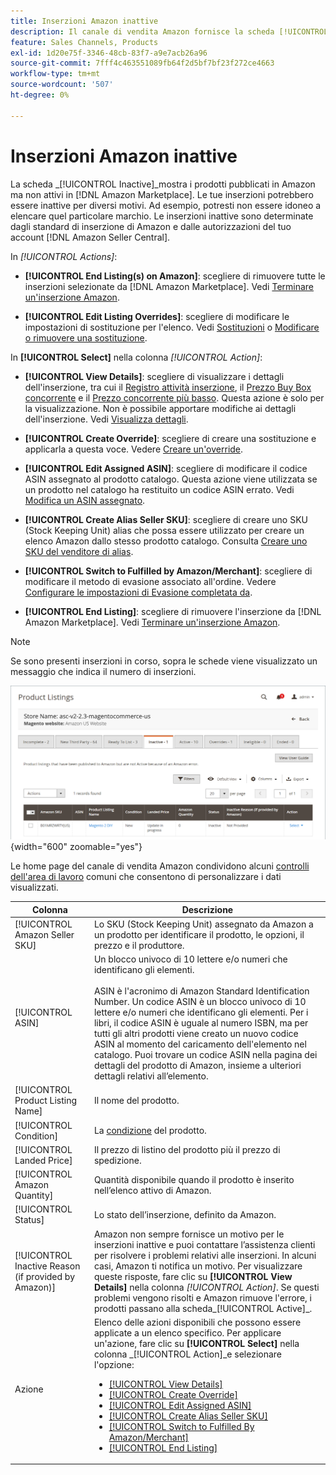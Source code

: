 ```yaml
---
title: Inserzioni Amazon inattive
description: Il canale di vendita Amazon fornisce la scheda [!UICONTROL Inactive] per monitorare le tue inserzioni attualmente inattive [!DNL Amazon Marketplace] .
feature: Sales Channels, Products
exl-id: 1d20e75f-3346-48cb-83f7-a9e7acb26a96
source-git-commit: 7fff4c463551089fb64f2d5bf7bf23f272ce4663
workflow-type: tm+mt
source-wordcount: '507'
ht-degree: 0%

---
```


# Inserzioni Amazon inattive

La scheda _[!UICONTROL Inactive]_mostra i prodotti pubblicati in Amazon ma non attivi in [!DNL Amazon Marketplace]. Le tue inserzioni potrebbero essere inattive per diversi motivi. Ad esempio, potresti non essere idoneo a elencare quel particolare marchio. Le inserzioni inattive sono determinate dagli standard di inserzione di Amazon e dalle autorizzazioni del tuo account [!DNL Amazon Seller Central].

In _[!UICONTROL Actions]_:

- **[!UICONTROL End Listing(s) on Amazon]**: scegliere di rimuovere tutte le inserzioni selezionate da [!DNL Amazon Marketplace]. Vedi [Terminare un&#39;inserzione Amazon](./end-listings-manually.md).

- **[!UICONTROL Edit Listing Overrides]**: scegliere di modificare le impostazioni di sostituzione per l&#39;elenco. Vedi [Sostituzioni](./overrides.md) o [Modificare o rimuovere una sostituzione](./creating-editing-overrides.md#edit-override-single-listing).

In **[!UICONTROL Select]** nella colonna _[!UICONTROL Action]_:

- **[!UICONTROL View Details]**: scegliere di visualizzare i dettagli dell&#39;inserzione, tra cui il [Registro attività inserzione](./product-listing-details.md#listing-activity-log), il [Prezzo Buy Box concorrente](./product-listing-details.md#buy-box-competitor-pricing) e il [Prezzo concorrente più basso](./product-listing-details.md#lowest-competitor-pricing). Questa azione è solo per la visualizzazione. Non è possibile apportare modifiche ai dettagli dell&#39;inserzione. Vedi [Visualizza dettagli](./product-listing-details.md).

- **[!UICONTROL Create Override]**: scegliere di creare una sostituzione e applicarla a questa voce. Vedere [Creare un&#39;override](./creating-editing-overrides.md).

- **[!UICONTROL Edit Assigned ASIN]**: scegliere di modificare il codice ASIN assegnato al prodotto catalogo. Questa azione viene utilizzata se un prodotto nel catalogo ha restituito un codice ASIN errato. Vedi [Modifica un ASIN assegnato](./edit-assigned-asin.md).

- **[!UICONTROL Create Alias Seller SKU]**: scegliere di creare uno SKU (Stock Keeping Unit) alias che possa essere utilizzato per creare un elenco Amazon dallo stesso prodotto catalogo. Consulta [Creare uno SKU del venditore di alias](./create-alias-seller-sku.md).

- **[!UICONTROL Switch to Fulfilled by Amazon/Merchant]**: scegliere di modificare il metodo di evasione associato all&#39;ordine. Vedere [Configurare le impostazioni di Evasione completata da](./fulfilled-by.md#configure-fulfilled-by-settings).

- **[!UICONTROL End Listing]**: scegliere di rimuovere l&#39;inserzione da [!DNL Amazon Marketplace]. Vedi [Terminare un&#39;inserzione Amazon](./end-listings-manually.md).

>[!NOTE]
>
>Se sono presenti inserzioni in corso, sopra le schede viene visualizzato un messaggio che indica il numero di inserzioni.

![Inserzioni Amazon inattive](assets/amazon-inactive-listings.png){width="600" zoomable="yes"}

Le home page del canale di vendita Amazon condividono alcuni [controlli dell&#39;area di lavoro](./workspace-controls.md) comuni che consentono di personalizzare i dati visualizzati.

| Colonna | Descrizione |
|------------------------------------------------------|--------------------------------------------------------------------------------------------------------------------------------------------------------------------------------------------------------------------------------------------------------------------------------------------------------------------------------------------------------------------------------------------------------------------------------------------------------------------------------------------------------------------------------------------------------------------------------------------------------------------------------------------------------------------------------------|
| [!UICONTROL Amazon Seller SKU] | Lo SKU (Stock Keeping Unit) assegnato da Amazon a un prodotto per identificare il prodotto, le opzioni, il prezzo e il produttore. |
| [!UICONTROL ASIN] | Un blocco univoco di 10 lettere e/o numeri che identificano gli elementi.<br><br>ASIN è l&#39;acronimo di Amazon Standard Identification Number. Un codice ASIN è un blocco univoco di 10 lettere e/o numeri che identificano gli elementi. Per i libri, il codice ASIN è uguale al numero ISBN, ma per tutti gli altri prodotti viene creato un nuovo codice ASIN al momento del caricamento dell&#39;elemento nel catalogo. Puoi trovare un codice ASIN nella pagina dei dettagli del prodotto di Amazon, insieme a ulteriori dettagli relativi all’elemento. |
| [!UICONTROL Product Listing Name] | Il nome del prodotto. |
| [!UICONTROL Condition] | La [condizione](./product-listing-condition.md) del prodotto. |
| [!UICONTROL Landed Price] | Il prezzo di listino del prodotto più il prezzo di spedizione. |
| [!UICONTROL Amazon Quantity] | Quantità disponibile quando il prodotto è inserito nell’elenco attivo di Amazon. |
| [!UICONTROL Status] | Lo stato dell’inserzione, definito da Amazon. |
| [!UICONTROL Inactive Reason (if provided by Amazon)] | Amazon non sempre fornisce un motivo per le inserzioni inattive e puoi contattare l’assistenza clienti per risolvere i problemi relativi alle inserzioni. In alcuni casi, Amazon ti notifica un motivo. Per visualizzare queste risposte, fare clic su **[!UICONTROL View Details]** nella colonna _[!UICONTROL Action]_. Se questi problemi vengono risolti e Amazon rimuove l&#39;errore, i prodotti passano alla scheda_[!UICONTROL Active]_. |
| Azione | Elenco delle azioni disponibili che possono essere applicate a un elenco specifico. Per applicare un&#39;azione, fare clic su **[!UICONTROL Select]** nella colonna _[!UICONTROL Action]_e selezionare l&#39;opzione:<ul><li>[[!UICONTROL View Details]](./product-listing-details.md)</li><li>[[!UICONTROL Create Override]](./creating-editing-overrides.md)</li><li>[[!UICONTROL Edit Assigned ASIN]](./edit-assigned-asin.md)</li><li>[[!UICONTROL Create Alias Seller SKU]](./create-alias-seller-sku.md#region-specific)</li><li>[[!UICONTROL Switch to Fulfilled By Amazon/Merchant]](./fulfilled-by.md#configure-fulfilled-by-settings)</li><li>[[!UICONTROL End Listing]](./end-listings-manually.md)</li></ul> |
